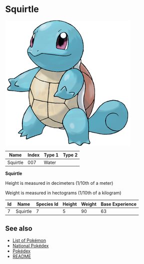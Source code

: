 # Squirtle


![Squirtle](images/007.png)

| **Name** | **Index** | **Type 1** | **Type 2** |
|----|----|----|----|
| Squirtle | 007 | Water  |  |

**Squirtle** 


Height is measured in decimeters (1/10th of a meter)

Weight is measured in hectograms (1/10th of a kilogram)

| **Id** | **Name** | **Species Id** | **Height** | **Weight** | **Base Experience** |
|--------|----------|----------------|------------|------------|---------------------|
| 7 | Squirtle | 7 | 5 | 90 | 63 |


## See also

- [List of Pokémon](../pokemon.md)
- [National Pokédex](../national_pokedex.md)
- [Pokédex](../pokedex.md)
- [README](../README.md)

